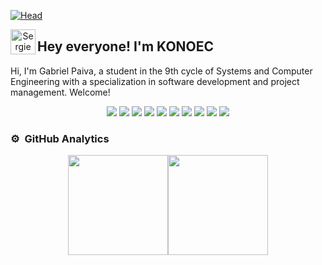 [![Head](https://i.pinimg.com/originals/77/ca/a3/77caa32884d735d439ade45ba37feaf2.gif)](https://www.linkedin.com/in/konoec/)

<p align="center">
  
</p>

<p align="center">
  <img alt="Sergie Code" src="https://raw.githubusercontent.com/sergiecode/sergiecode/main/Hand%20Wave.gif" width='40' align="left">
  <h2>Hey everyone! I'm KONOEC</h2>
</p>
Hi, I'm Gabriel Paiva, a student in the 9th cycle of Systems and Computer Engineering with a specialization in software development and project management. Welcome!

<p>
  <div align="center">
    <img src="https://img.shields.io/badge/HTML-E34F26?style=for-the-badge&logo=html5&logoColor=white">
    <img src="https://img.shields.io/badge/CSS-1572B6?style=for-the-badge&logo=css3&logoColor=white">
    <img src="https://img.shields.io/badge/JavaScript-F7DF1E?style=for-the-badge&logo=javascript&logoColor=black">
    <img src="https://img.shields.io/badge/Java-ED8B00?style=for-the-badge&logo=openjdk&logoColor=white">
    <img src="https://img.shields.io/badge/MySQL-4479A1?style=for-the-badge&logo=mysql&logoColor=white">
    <img src="https://img.shields.io/badge/Spring-6DB33F?style=for-the-badge&logo=spring&logoColor=white">
    <img src="https://img.shields.io/badge/Git-F05032?style=for-the-badge&logo=git&logoColor=white">
    <img src="https://img.shields.io/badge/Maven-C71A36?style=for-the-badge&logo=apachemaven&logoColor=white">
    <img src="https://img.shields.io/badge/Flutter-02569B?style=for-the-badge&logo=flutter&logoColor=white">
    <img src="https://img.shields.io/badge/Dart-0175C2?style=for-the-badge&logo=dart&logoColor=white">
  </div>
</p>

### ⚙️ &nbsp;GitHub Analytics

<div align="center" style="display: flex; flex-wrap: wrap; justify-content: center;">
  <a href="https://github.com/konoec">
    <img height="160em" src="https://github-readme-stats-eight-theta.vercel.app/api?username=konoec&show_icons=true&theme=algolia&include_all_commits=true&count_private=true">
  </a>
  <a href="https://github.com/konoec">
    <img height="160em" src="https://github-readme-stats-eight-theta.vercel.app/api/top-langs/?username=konoec&layout=compact&langs_count=8&theme=algolia">
  </a>
</div>

